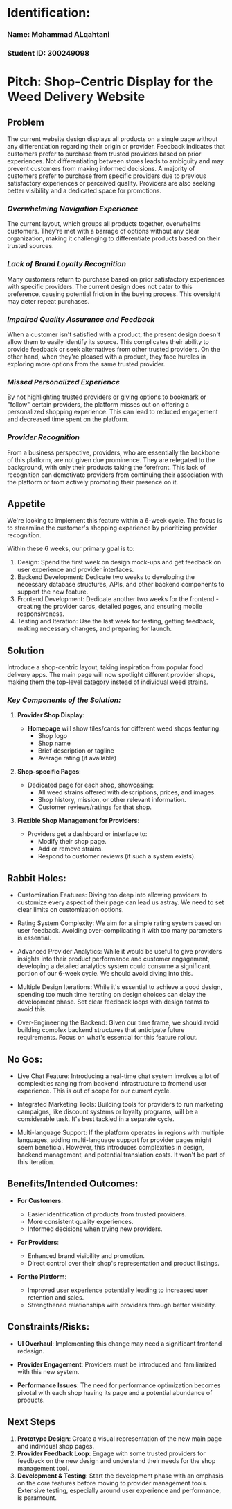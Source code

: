 # Identification:
### Name: Mohammad ALqahtani
### Student ID: 300249098

# **Pitch: Shop-Centric Display for the Weed Delivery Website**

## **Problem**
The current website design displays all products on a single page without any differentiation regarding their origin or provider. Feedback indicates that customers prefer to purchase from trusted providers based on prior experiences. Not differentiating between stores leads to ambiguity and may prevent customers from making informed decisions. A majority of customers prefer to purchase from specific providers due to previous satisfactory experiences or perceived quality. Providers are also seeking better visibility and a dedicated space for promotions.

### *Overwhelming Navigation Experience*
The current layout, which groups all products together, overwhelms customers. They're met with a barrage of options without any clear organization, making it challenging to differentiate products based on their trusted sources.

### *Lack of Brand Loyalty Recognition*
Many customers return to purchase based on prior satisfactory experiences with specific providers. The current design does not cater to this preference, causing potential friction in the buying process. This oversight may deter repeat purchases.

### *Impaired Quality Assurance and Feedback*
When a customer isn't satisfied with a product, the present design doesn't allow them to easily identify its source. This complicates their ability to provide feedback or seek alternatives from other trusted providers. On the other hand, when they're pleased with a product, they face hurdles in exploring more options from the same trusted provider.

### *Missed Personalized Experience*
By not highlighting trusted providers or giving options to bookmark or "follow" certain providers, the platform misses out on offering a personalized shopping experience. This can lead to reduced engagement and decreased time spent on the platform.

### *Provider Recognition*
From a business perspective, providers, who are essentially the backbone of this platform, are not given due prominence. They are relegated to the background, with only their products taking the forefront. This lack of recognition can demotivate providers from continuing their association with the platform or from actively promoting their presence on it.


## **Appetite**
We're looking to implement this feature within a 6-week cycle. The focus is to streamline the customer's shopping experience by prioritizing provider recognition.

Within these 6 weeks, our primary goal is to:

1. Design: Spend the first week on design mock-ups and get feedback on user experience and provider interfaces.
2. Backend Development: Dedicate two weeks to developing the necessary database structures, APIs, and other backend components to support the new feature.
3. Frontend Development: Dedicate another two weeks for the frontend - creating the provider cards, detailed pages, and ensuring mobile responsiveness.
4. Testing and Iteration: Use the last week for testing, getting feedback, making necessary changes, and preparing for launch.


## **Solution**
Introduce a shop-centric layout, taking inspiration from popular food delivery apps. The main page will now spotlight different provider shops, making them the top-level category instead of individual weed strains.

### *Key Components of the Solution:*

1. **Provider Shop Display**:
   - **Homepage** will show tiles/cards for different weed shops featuring:
     * Shop logo
     * Shop name
     * Brief description or tagline
     * Average rating (if available)

2. **Shop-specific Pages**:
   - Dedicated page for each shop, showcasing:
     * All weed strains offered with descriptions, prices, and images.
     * Shop history, mission, or other relevant information.
     * Customer reviews/ratings for that shop.

3. **Flexible Shop Management for Providers**:
   - Providers get a dashboard or interface to:
     * Modify their shop page.
     * Add or remove strains.
     * Respond to customer reviews (if such a system exists).

    
## **Rabbit Holes**:
* Customization Features: Diving too deep into allowing providers to customize every aspect of their page can lead us astray. We need to set clear limits on customization options.

* Rating System Complexity: We aim for a simple rating system based on user feedback. Avoiding over-complicating it with too many parameters is essential.

* Advanced Provider Analytics: While it would be useful to give providers insights into their product performance and customer engagement, developing a detailed analytics system could consume a significant portion of our 6-week cycle. We should avoid diving into this.

* Multiple Design Iterations: While it's essential to achieve a good design, spending too much time iterating on design choices can delay the development phase. Set clear feedback loops with design teams to avoid this.

* Over-Engineering the Backend: Given our time frame, we should avoid building complex backend structures that anticipate future requirements. Focus on what's essential for this feature rollout.

## **No Gos**:
* Live Chat Feature: Introducing a real-time chat system involves a lot of complexities ranging from backend infrastructure to frontend user experience. This is out of scope for our current cycle.

* Integrated Marketing Tools: Building tools for providers to run marketing campaigns, like discount systems or loyalty programs, will be a considerable task. It's best tackled in a separate cycle.

* Multi-language Support: If the platform operates in regions with multiple languages, adding multi-language support for provider pages might seem beneficial. However, this introduces complexities in design, backend management, and potential translation costs. It won't be part of this iteration.


## **Benefits/Intended Outcomes**:

- **For Customers**:
  - Easier identification of products from trusted providers.
  - More consistent quality experiences.
  - Informed decisions when trying new providers.

- **For Providers**:
  - Enhanced brand visibility and promotion.
  - Direct control over their shop's representation and product listings.
  
- **For the Platform**:
  - Improved user experience potentially leading to increased user retention and sales.
  - Strengthened relationships with providers through better visibility.


## **Constraints/Risks**:

- **UI Overhaul**: Implementing this change may need a significant frontend redesign.
  
- **Provider Engagement**: Providers must be introduced and familiarized with this new system.
  
- **Performance Issues**: The need for performance optimization becomes pivotal with each shop having its page and a potential abundance of products.


## **Next Steps**

1. **Prototype Design**: Create a visual representation of the new main page and individual shop pages.
2. **Provider Feedback Loop**: Engage with some trusted providers for feedback on the new design and understand their needs for the shop management tool.
3. **Development & Testing**: Start the development phase with an emphasis on the core features before moving to provider management tools. Extensive testing, especially around user experience and performance, is paramount.

